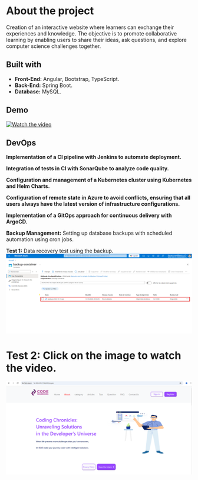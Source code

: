 # About the project
Creation of an interactive website where learners can exchange their experiences and knowledge. The objective is to promote collaborative learning by enabling users to share their ideas, ask questions, and explore computer science challenges together.

## Built with
- **Front-End:** Angular, Bootstrap, TypeScript.
- **Back-End:** Spring Boot.
- **Database:** MySQL.

## Demo
[![Watch the video](https://github.com/EYABA12/code-warriors/blob/master/screenshot.PNG)](https://vimeo.com/manage/videos/943214153/privacy)

## DevOps
**Implementation of a CI pipeline with Jenkins to automate deployment.**

**Integration of tests in CI with SonarQube to analyze code quality.**

**Configuration and management of a Kubernetes cluster using Kubernetes and Helm Charts.**

**Configuration of remote state in Azure to avoid conflicts, ensuring that all users always have the latest version of infrastructure configurations.**

**Implementation of a GitOps approach for continuous delivery with ArgoCD.**

**Backup Management:** Setting up database backups with scheduled automation using cron jobs.

**Test 1:** Data recovery test using the backup.
  [![Watch the video](TEST2/7.png)]([https://www.canva.com/design/DAGTuHviHnM/YTkFrU2k5If_ggLOK16vUw/edit?utm_content=DAGTuHviHnM&utm_campaign=designshare&utm_medium=link2&utm_source=sharebutton](https://www.canva.com/design/DAGTuZsk8PI/LlBGcU21A2yVHhwdSTotJg/edit?utm_content=DAGTuZsk8PI&utm_campaign=designshare&utm_medium=link2&utm_source=sharebutton))

  # Test 2: **Click on the image to watch the video.**

  [![Watch the video](TEST1/1.png)](https://www.canva.com/design/DAGTuHviHnM/YTkFrU2k5If_ggLOK16vUw/edit?utm_content=DAGTuHviHnM&utm_campaign=designshare&utm_medium=link2&utm_source=sharebutton)

  


         

         

